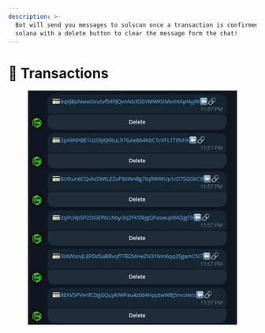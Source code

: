 ```yaml
---
description: >-
  Bot will send you messages to solscan once a transaction is confirmed on
  solana with a delete button to clear the message form the chat!
---
```


# 🥳 Transactions

<figure><img src="../../.gitbook/assets/image (18).png" alt=""><figcaption></figcaption></figure>
